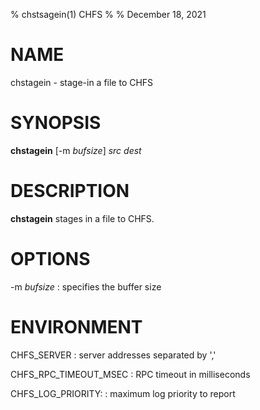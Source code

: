 % chstsagein(1) CHFS
%
% December 18, 2021

# NAME
chstagein - stage-in a file to CHFS

# SYNOPSIS
**chstagein** [-m _bufsize_] _src_ _dest_

# DESCRIPTION
**chstagein** stages in a file to CHFS.

# OPTIONS
-m _bufsize_
: specifies the buffer size

# ENVIRONMENT
CHFS_SERVER
: server addresses separated by ','

CHFS_RPC_TIMEOUT_MSEC
: RPC timeout in milliseconds

CHFS_LOG_PRIORITY:
: maximum log priority to report
